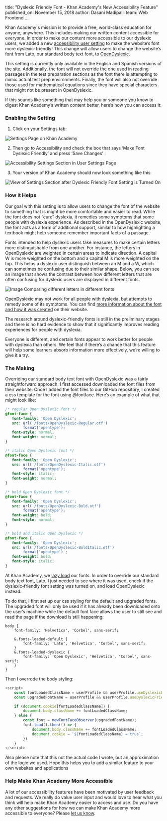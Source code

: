title: "Dyslexic Friendly Font - Khan Academy's New Accessibility Feature"
published_on: November 15, 2018
author: Dasani Madipalli
team: Web Frontend
...

Khan Academy's mission is to provide a free, world-class education for anyone, anywhere.
This includes making our written content accessible for everyone. In order to make our content
more accessible to our dyslexic users, we added a new [accessibility user setting](https://www.khanacademy.org/settings/account) to make the website’s font more dyslexic-friendly! This change will allow users to change the website’s font from Lato, our standard body text font, to [OpenDyslexic](https://www.opendyslexic.org).

This setting is currently only available in the English and Spanish versions of the site. Additionally, the font will not override the one used in reading passages in the test preparation sections as the font there is attempting to mimic actual test prep environments. Finally, the font will also not override those used for mathematical equations since they have special characters that might not be present in OpenDyslexic.

If this sounds like something that may help you or someone you know to digest Khan Academy’s written content better, here’s how you can access it:

### Enabling the Setting

1. Click on your Settings tab:

![Settings Page on Khan Academy](/images/dyslexic-friendly-fonts/settings.png)

2. Then go to Accessibility and check the box that says ‘Make Font Dyslexic Friendly’ and press ‘Save Changes’ :

![Accessibility Settings Section in User Settings Page](/images/dyslexic-friendly-fonts/before.png)

3. Your version of Khan Academy should now look something like this:

![View of Settings Section after Dyslexic Friendly Font Setting is Turned On](/images/dyslexic-friendly-fonts/after.png)

### How it Helps

Our goal with this setting is to allow users to change the font of the website to something that is might be more comfortable and easier to read. While the font does not “cure” dyslexia, it remedies some symptoms that some people with dyslexia experience. As described in the OpenDyslexic website, the font acts as a form of additional support, similar to how highlighting a textbook might help someone remember important facts of a passage.

Fonts intended to help dyslexic users take measures to make certain letters more distinguishable from one another. For instance, the letters in OpenDyslexic are weighted in certain areas to indicate direction. A capital W is more weighted on the bottom and a capital M is more weighted on the top. This helps a dyslexic user distinguish between an M and a W, which can sometimes be confusing due to their similar shape. Below, you can see an image that shows the contrast between how different letters that are often confusing for dyslexic users are displayed in different fonts.

![Image Comparing different letters in different fonts](/images/dyslexic-friendly-fonts/font-comparision.png)

OpenDyslexic may not work for all people with dyslexia, but attempts to remedy some of its symptoms. You can find [more information about the font and how it was created](https://www.opendyslexic.org/about) on their website.

The research around dyslexic-friendly fonts is still in the preliminary stages and there is no hard evidence to show that it significantly improves reading experiences for people with dyslexia.

Everyone is different, and certain fonts appear to work better for people with dyslexia than others. We feel that if there’s a chance that this feature will help some learners absorb information more effectively, we’re willing to give it a try.

### The Making

Overriding our standard body text font with OpenDyslexic was a fairly straightforward approach. I first accessed downloaded the font files from their website. Once I added the font files to our GitHub repository, I created a css template for the font using @fontface. Here’s an example of what that might look like:

```css
/* regular Open Dyslexic font */
@font-face {
   font-family: 'Open Dyslexic';
   src: url('/fonts/OpenDyslexic-Regular.otf')
        format('opentype');
   font-style: normal;
   font-weight: normal;
}

/* italic Open Dyslexic font */
@font-face {
   font-family: 'Open Dyslexic';
   src: url('/fonts/OpenDyslexic-Italic.otf')
        format('opentype');
   font-style: italic;
   font-weight: normal;
}

/* bold Open Dyslexic font */
@font-face {
   font-family: 'Open Dyslexic';
   src: url('/fonts/OpenDyslexic-Bold.otf')
        format('opentype');
   font-weight: bold;
   font-style: normal;
}

/* bold and italic Open Dyslexic */
@font-face {
   font-family: 'Open Dyslexic';
   src: url('/fonts/OpenDyslexic-BoldItalic.otf')
        format('opentype') ;
   font-weight: bold;
   font-style: italic;
}
```

At Khan Academy, we [lazy load](https://www.filamentgroup.com/lab/font-events.html) our fonts. In order to override our standard body text font, Lato, I just needed to see where it was used, check if the dyslexic-friendly font setting was turned on, and load OpenDyslexic instead.

To do that, I first set up our css styling for the default and upgraded fonts. The upgraded font will only be used if it has already been downloaded onto the user’s machine while the default font face allows the user to still see and read the page if the download is still happening:

```less
body {
    font-family: 'Helvetica', 'Corbel', sans-serif;

    &.fonts-loaded-default {
        font-family: 'Lato', 'Helvetica', 'Corbel', sans-serif;
    }
    &.fonts-loaded-dyslexic {
        font-family: 'Open Dyslexic', 'Helvetica', 'Corbel', sans-serif;
    }
}
```

Then I overrode the body styling:

```JavaScript
<script>
    const fontLoadedClassName = userProfile && userProfile.useDyslexicFriendlyFont ? ‘fonts-loaded-dyslexic’ : ‘fonts-loaded-default’;
    const upgradedFontName = userProfile && userProfile.useDyslexicFriendlyFont ? ‘Open Dyslexic’ : ‘Lato’;

    if (document.cookie[fontLoadedClassName]) {
        document.body.className += fontLoadedClassName;
    } else {
        const font = newFontFaceObserver(upgradedFontName);
        font.load().then(() => {
            document.body.className += fontLoadedClassName;
            document.cookie = `${fontLoadedClassName} = true`;
        })
    }
</script>
```

Also please note that this not the actual code I wrote, but an approximation of the logic we used. Hope this helps you to add a similar feature to your own websites and applications


### Help Make Khan Academy More Accessible

A lot of our accessibility features have been motivated by user feedback and requests. We really do value user input and would love to hear what you think will help make Khan Academy easier to access and use. Do you have any other suggestions for how we can make Khan Academy more accessible to everyone? Please [let us know](https://khanacademy.zendesk.com/hc/en-us).

